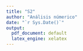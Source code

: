 ```yaml
---
title: "S2"
author: "Análisis númerico"
date: "`r Sys.Date()`"
output:
  pdf_document: default
  latex_engine: xelatex
---
```


